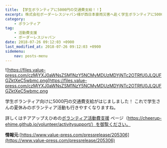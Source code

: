 ```yaml
---
title: 【学生ボランティアに5000円の交通費支給！！】
excerpt: 株式会社ボーダーレスジャパン様が西日本豪雨災害へ赴く学生ボランティアに5000円の交通費を支給することを発表。
category:
    - ボランティア
tag:
    - 活動費支援
    - ボーダーレスジャパン
date: 2018-07-26 09:12:03 +0900
last_modified_at: 2018-07-26 09:12:03 +0900 
sidemenu:
    nav: posts-menu
---
```


![https://files.value-press.com/czMjYXJ0aWNsZSM1NzY5NCMyMDUzMDYjNTc2OTRfU0JLQUFGZktXeC5wbmc.png]https://files.value-press.com/czMjYXJ0aWNsZSM1NzY5NCMyMDUzMDYjNTc2OTRfU0JLQUFGZktXeC5wbmc.png

学生ボランティア向けに5000円の交通費支給がはじましました！
これで学生さんの夏休みのボランティア活動も行きやすくなりますね。

詳しくはチアアップえひめの[ボランティア活動費支援](volunteer/activitysupport/) ページ（https://cheerup-ehime.github.io/volunteer/activitysupport/）を御覧ください。


**情報元**:[https://www.value-press.com/pressrelease/205306](https://www.value-press.com/pressrelease/205306)
